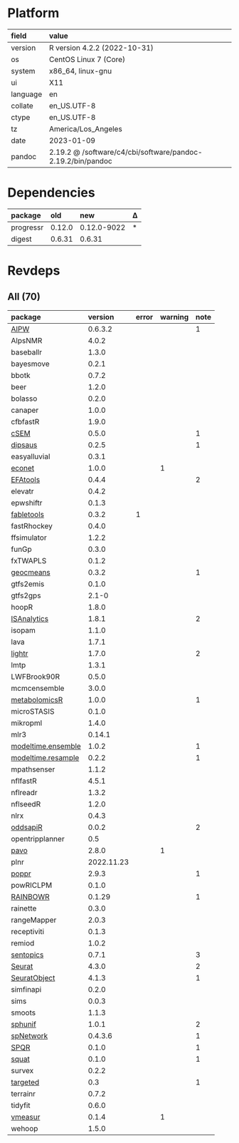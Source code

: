 # Platform

|field    |value                                                       |
|:--------|:-----------------------------------------------------------|
|version  |R version 4.2.2 (2022-10-31)                                |
|os       |CentOS Linux 7 (Core)                                       |
|system   |x86_64, linux-gnu                                           |
|ui       |X11                                                         |
|language |en                                                          |
|collate  |en_US.UTF-8                                                 |
|ctype    |en_US.UTF-8                                                 |
|tz       |America/Los_Angeles                                         |
|date     |2023-01-09                                                  |
|pandoc   |2.19.2 @ /software/c4/cbi/software/pandoc-2.19.2/bin/pandoc |

# Dependencies

|package   |old    |new         |Δ  |
|:---------|:------|:-----------|:--|
|progressr |0.12.0 |0.12.0-9022 |*  |
|digest    |0.6.31 |0.6.31      |   |

# Revdeps

## All (70)

|package            |version    |error |warning |note |
|:------------------|:----------|:-----|:-------|:----|
|[AIPW](problems.md#aipw)|0.6.3.2    |      |        |1    |
|AlpsNMR            |4.0.2      |      |        |     |
|baseballr          |1.3.0      |      |        |     |
|bayesmove          |0.2.1      |      |        |     |
|bbotk              |0.7.2      |      |        |     |
|beer               |1.2.0      |      |        |     |
|bolasso            |0.2.0      |      |        |     |
|canaper            |1.0.0      |      |        |     |
|cfbfastR           |1.9.0      |      |        |     |
|[cSEM](problems.md#csem)|0.5.0      |      |        |1    |
|[dipsaus](problems.md#dipsaus)|0.2.5      |      |        |1    |
|easyalluvial       |0.3.1      |      |        |     |
|[econet](problems.md#econet)|1.0.0      |      |1       |     |
|[EFAtools](problems.md#efatools)|0.4.4      |      |        |2    |
|elevatr            |0.4.2      |      |        |     |
|epwshiftr          |0.1.3      |      |        |     |
|[fabletools](problems.md#fabletools)|0.3.2      |1     |        |     |
|fastRhockey        |0.4.0      |      |        |     |
|ffsimulator        |1.2.2      |      |        |     |
|funGp              |0.3.0      |      |        |     |
|fxTWAPLS           |0.1.2      |      |        |     |
|[geocmeans](problems.md#geocmeans)|0.3.2      |      |        |1    |
|gtfs2emis          |0.1.0      |      |        |     |
|gtfs2gps           |2.1-0      |      |        |     |
|hoopR              |1.8.0      |      |        |     |
|[ISAnalytics](problems.md#isanalytics)|1.8.1      |      |        |2    |
|isopam             |1.1.0      |      |        |     |
|lava               |1.7.1      |      |        |     |
|[lightr](problems.md#lightr)|1.7.0      |      |        |2    |
|lmtp               |1.3.1      |      |        |     |
|LWFBrook90R        |0.5.0      |      |        |     |
|mcmcensemble       |3.0.0      |      |        |     |
|[metabolomicsR](problems.md#metabolomicsr)|1.0.0      |      |        |1    |
|microSTASIS        |0.1.0      |      |        |     |
|mikropml           |1.4.0      |      |        |     |
|mlr3               |0.14.1     |      |        |     |
|[modeltime.ensemble](problems.md#modeltimeensemble)|1.0.2      |      |        |1    |
|[modeltime.resample](problems.md#modeltimeresample)|0.2.2      |      |        |1    |
|mpathsenser        |1.1.2      |      |        |     |
|nflfastR           |4.5.1      |      |        |     |
|nflreadr           |1.3.2      |      |        |     |
|nflseedR           |1.2.0      |      |        |     |
|nlrx               |0.4.3      |      |        |     |
|[oddsapiR](problems.md#oddsapir)|0.0.2      |      |        |2    |
|opentripplanner    |0.5        |      |        |     |
|[pavo](problems.md#pavo)|2.8.0      |      |1       |     |
|plnr               |2022.11.23 |      |        |     |
|[poppr](problems.md#poppr)|2.9.3      |      |        |1    |
|powRICLPM          |0.1.0      |      |        |     |
|[RAINBOWR](problems.md#rainbowr)|0.1.29     |      |        |1    |
|rainette           |0.3.0      |      |        |     |
|rangeMapper        |2.0.3      |      |        |     |
|receptiviti        |0.1.3      |      |        |     |
|remiod             |1.0.2      |      |        |     |
|[sentopics](problems.md#sentopics)|0.7.1      |      |        |3    |
|[Seurat](problems.md#seurat)|4.3.0      |      |        |2    |
|[SeuratObject](problems.md#seuratobject)|4.1.3      |      |        |1    |
|simfinapi          |0.2.0      |      |        |     |
|sims               |0.0.3      |      |        |     |
|smoots             |1.1.3      |      |        |     |
|[sphunif](problems.md#sphunif)|1.0.1      |      |        |2    |
|[spNetwork](problems.md#spnetwork)|0.4.3.6    |      |        |1    |
|[SPQR](problems.md#spqr)|0.1.0      |      |        |1    |
|[squat](problems.md#squat)|0.1.0      |      |        |1    |
|survex             |0.2.2      |      |        |     |
|[targeted](problems.md#targeted)|0.3        |      |        |1    |
|terrainr           |0.7.2      |      |        |     |
|tidyfit            |0.6.0      |      |        |     |
|[vmeasur](problems.md#vmeasur)|0.1.4      |      |1       |     |
|wehoop             |1.5.0      |      |        |     |

